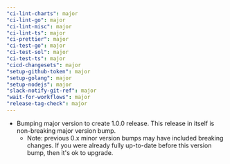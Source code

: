 ```yaml
---
"ci-lint-charts": major
"ci-lint-go": major
"ci-lint-misc": major
"ci-lint-ts": major
"ci-prettier": major
"ci-test-go": major
"ci-test-sol": major
"ci-test-ts": major
"cicd-changesets": major
"setup-github-token": major
"setup-golang": major
"setup-nodejs": major
"slack-notify-git-ref": major
"wait-for-workflows": major
"release-tag-check": major
---
```


- Bumping major version to create 1.0.0 release. This release in itself is non-breaking major version bump.
  - Note: previous 0.x minor version bumps may have included breaking changes. If you were already fully up-to-date before this version bump, then it's ok to upgrade.
